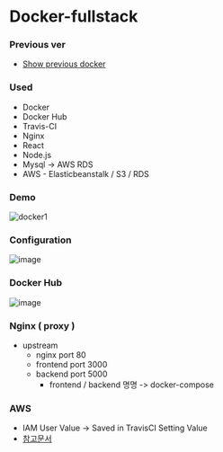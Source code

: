 # Docker-fullstack

### Previous ver
- [Show previous docker](https://github.com/Kimbeomchul/Docker-TravisCI)

### Used
- Docker
- Docker Hub
- Travis-CI
- Nginx
- React
- Node.js
- Mysql -> AWS RDS 
- AWS - Elasticbeanstalk / S3 / RDS 

### Demo
![docker1](https://user-images.githubusercontent.com/54543148/123961283-25398280-d9eb-11eb-8310-eef7fed69980.gif)


### Configuration
![image](https://user-images.githubusercontent.com/54543148/123635157-4c128000-d856-11eb-8c1a-5b6df709b82f.png)

### Docker Hub 
![image](https://user-images.githubusercontent.com/54543148/123974709-ca5a5800-d9f7-11eb-8329-49a23a8d6d2c.png)

### Nginx ( proxy ) 
- upstream
  + nginx port 80
  + frontend port 3000 
  + backend port 5000
    * frontend / backend 명명 -> docker-compose
### AWS 
- IAM User Value -> Saved in TravisCI Setting Value
- [참고문서](https://docs.aws.amazon.com/ko_kr/elasticbeanstalk/latest/dg/create_deploy_docker.html)


